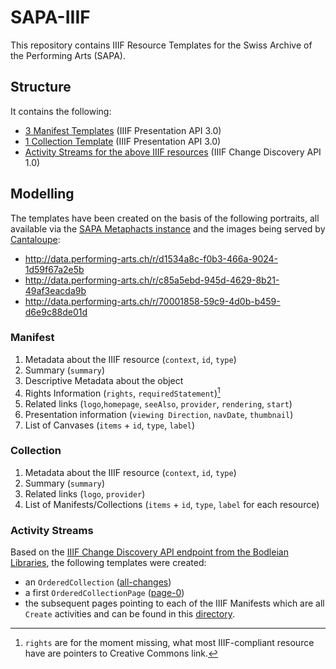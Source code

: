 # SAPA-IIIF
This repository contains IIIF Resource Templates for the Swiss Archive of the Performing Arts (SAPA). 

## Structure

It contains the following: 

- [3 Manifest Templates](/manifests/) (IIIF Presentation API 3.0)
- [1 Collection Template](/collections/) (IIIF Presentation API 3.0)
- [Activity Streams for the above IIIF resources](/activity/) (IIIF Change Discovery API 1.0)

## Modelling

The templates have been created on the basis of the following portraits, all available via the [SAPA Metaphacts instance](https://www.performing-arts.ch/) and the images being served by [Cantaloupe](https://media.performing-arts.ch/iiif/3):

- http://data.performing-arts.ch/r/d1534a8c-f0b3-466a-9024-1d59f67a2e5b
- http://data.performing-arts.ch/r/c85a5ebd-945d-4629-8b21-49af3eacda9b
- http://data.performing-arts.ch/r/70001858-59c9-4d0b-b459-d6e9c88de01d

### Manifest

1. Metadata about the IIIF resource (`context`, `id`, `type`)
2. Summary (`summary`)
3. Descriptive Metadata about the object
4. Rights Information (`rights`, `requiredStatement`)[^1]
5. Related links (`logo`,`homepage`, `seeAlso`, `provider`, `rendering`, `start`)
6. Presentation information (`viewing Direction`, `navDate`, `thumbnail`)
7. List of Canvases (`items` + `id`, `type`, `label`)

### Collection

1. Metadata about the IIIF resource (`context`, `id`, `type`)
2. Summary (`summary`)
3. Related links (`logo`, `provider`)
4. List of Manifests/Collections (`items` + `id`, `type`, `label` for each resource)

### Activity Streams

Based on the [IIIF Change Discovery  API endpoint from the Bodleian Libraries](https://iiif.bodleian.ox.ac.uk/iiif/activity/all-changes), the following templates were created: 
- an `OrderedCollection` ([all-changes](activity/all-changes.json))
- a first `OrderedCollectionPage` ([page-0](activity/page-0.json))
- the subsequent pages pointing to each of the IIIF Manifests which are all `Create` activities and can be found in this [directory](activity/create/).


[^1]: `rights` are for the moment missing, what most IIIF-compliant resource have are pointers to Creative Commons link.